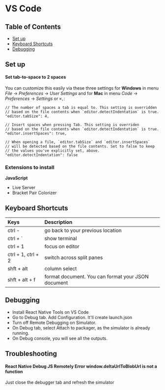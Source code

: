 # VS Code

## Table of Contents

* [Set up](vs-code.md#table-of-contents)
* [Keyboard Shortcuts](vs-code.md#keyboard-shortcuts)
* [Debugging](vs-code.md#debugging)

## Set up

#### Set tab-to-space to 2 spaces

 You can customize this easily via these three settings for **Windows** in menu _File_ → _Preferences_ → _User Settings_ and for **Mac** in menu _Code_ → _Preferences_ → _Settings_ or `⌘,`:

    // The number of spaces a tab is equal to. This setting is overridden
    // based on the file contents when `editor.detectIndentation` is true.
    "editor.tabSize": 4,

    // Insert spaces when pressing Tab. This setting is overriden
    // based on the file contents when `editor.detectIndentation` is true.
    "editor.insertSpaces": true,

    // When opening a file, `editor.tabSize` and `editor.insertSpaces`
    // will be detected based on the file contents. Set to false to keep
    // the values you've explicitly set, above.
    "editor.detectIndentation": false

### Extensions to install

**JavaScript**

* Live Server
* Bracket Pair Colorizer

## Keyboard Shortcuts

| Keys | Description |
| :--- | :--- |
| ctrl - | go back to your previous location |
| ctrl + \` | show terminal |
| ctrl + 1 | focus on editor |
| ctrl + 1, ctrl + 2 | switch across split panes |
| shft + alt | column select |
| shft + alt + f | format document. You can format your JSON document |

## Debugging

* Install React Native Tools on VS Code
* Go to Debug tab. Add Configuration. It'll create launch.json
* Turn off Remote Debugging on Simulator. 
* On Debug tab, select Attach to packager, as the simulator is already running. 
* On Debug console, you will see all the outputs.

## Troubleshooting

#### React Native Debug JS Remotely Error window.deltaUrlToBlobUrl is not a function

Just close the debugger tab and refresh the simulator

